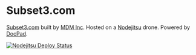 Subset3.com
==============

[Subset3.com](http://Subset3.com/) built by [MDM Inc](http://massdistributionmedia.com/). Hosted on a [Nodejitsu](https://www.nodejitsu.com/) drone. Powered by [DocPad](http://docpad.org).

[![Nodejitsu Deploy Status](https://webhooks.nodejitsu.com/MassDistributionMedia/subset3.com.png)](https://webops.nodejitsu.com#subset3.docpad/subset3.com)
